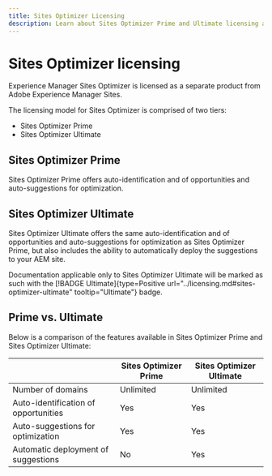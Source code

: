 ```yaml
---
title: Sites Optimizer Licensing
description: Learn about Sites Optimizer Prime and Ultimate licensing and the features available in each tier.
---
```


# Sites Optimizer licensing

Experience Manager Sites Optimizer is licensed as a separate product from Adobe Experience Manager Sites. 

The licensing model for Sites Optimizer is comprised of two tiers:

- Sites Optimizer Prime
- Sites Optimizer Ultimate
  
## Sites Optimizer Prime

Sites Optimizer Prime offers auto-identification and of opportunities and auto-suggestions for optimization.

## Sites Optimizer Ultimate

Sites Optimizer Ultimate offers the same auto-identification and of opportunities and auto-suggestions for optimization as Sites Optimizer Prime, but also includes the ability to automatically deploy the suggestions to your AEM site.

Documentation applicable only to Sites Optimizer Ultimate will be marked as such with the [!BADGE Ultimate]{type=Positive url="../licensing.md#sites-optimizer-ultimate" tooltip="Ultimate"} badge.


## Prime vs. Ultimate

Below is a comparison of the features available in Sites Optimizer Prime and Sites Optimizer Ultimate:

|         | Sites Optimizer Prime | Sites Optimizer Ultimate |
|---------|-----------------------|--------------------------|
| Number of domains | Unlimited | Unlimited |
| Auto-identification of opportunities | Yes | Yes |
| Auto-suggestions for optimization | Yes | Yes |
| Automatic deployment of suggestions | No | Yes |
